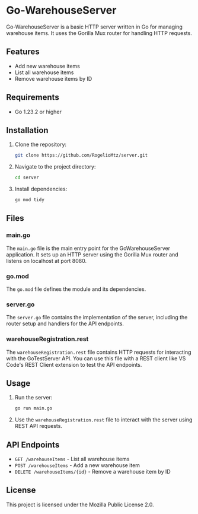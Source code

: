 # Go-WarehouseServer

Go-WarehouseServer is a basic HTTP server written in Go for managing warehouse items. It uses the Gorilla Mux router for handling HTTP requests.

## Features
- Add new warehouse items
- List all warehouse items
- Remove warehouse items by ID

## Requirements
- Go 1.23.2 or higher

## Installation
1. Clone the repository:
    ```sh
    git clone https://github.com/RogelioMtz/server.git
    ```
2. Navigate to the project directory:
    ```sh
    cd server
    ```
3. Install dependencies:
    ```sh
    go mod tidy
    ```

## Files

### main.go
The `main.go` file is the main entry point for the GoWarehouseServer application. It sets up an HTTP server using the Gorilla Mux router and listens on localhost at port 8080.

### go.mod
The `go.mod` file defines the module and its dependencies.

### server.go
The `server.go` file contains the implementation of the server, including the router setup and handlers for the API endpoints.

### warehouseRegistration.rest
The `warehouseRegistration.rest` file contains HTTP requests for interacting with the GoTestServer API. You can use this file with a REST client like VS Code's REST Client extension to test the API endpoints.

## Usage
1. Run the server:
    ```sh
    go run main.go
    ```
2. Use the `warehouseRegistration.rest` file to interact with the server using REST API requests.

## API Endpoints
- `GET /warehouseItems` - List all warehouse items
- `POST /warehouseItems` - Add a new warehouse item
- `DELETE /warehouseItems/{id}` - Remove a warehouse item by ID

## License
This project is licensed under the Mozilla Public License 2.0.
